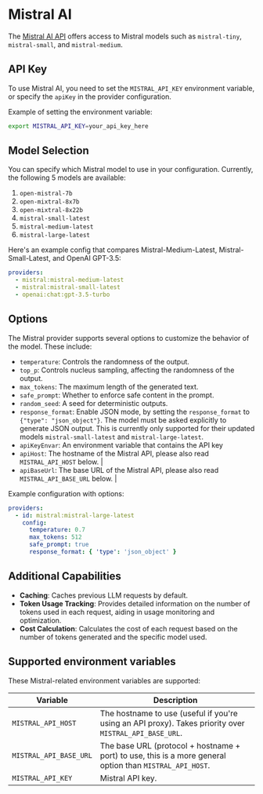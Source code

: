 # Mistral AI

The [Mistral AI API](https://docs.mistral.ai/api/) offers access to Mistral models such as `mistral-tiny`, `mistral-small`, and `mistral-medium`.

## API Key

To use Mistral AI, you need to set the `MISTRAL_API_KEY` environment variable, or specify the `apiKey` in the provider configuration.

Example of setting the environment variable:

```sh
export MISTRAL_API_KEY=your_api_key_here
```

## Model Selection

You can specify which Mistral model to use in your configuration. Currently, the following 5 models are available:

1. `open-mistral-7b`
2. `open-mixtral-8x7b`
3. `open-mixtral-8x22b`
4. `mistral-small-latest`
5. `mistral-medium-latest`
6. `mistral-large-latest`

Here's an example config that compares Mistral-Medium-Latest, Mistral-Small-Latest, and OpenAI GPT-3.5:

```yaml
providers:
  - mistral:mistral-medium-latest
  - mistral:mistral-small-latest
  - openai:chat:gpt-3.5-turbo
```

## Options

The Mistral provider supports several options to customize the behavior of the model. These include:

- `temperature`: Controls the randomness of the output.
- `top_p`: Controls nucleus sampling, affecting the randomness of the output.
- `max_tokens`: The maximum length of the generated text.
- `safe_prompt`: Whether to enforce safe content in the prompt.
- `random_seed`: A seed for deterministic outputs.
- `response_format`: Enable JSON mode, by setting the `response_format` to `{"type": "json_object"}`. The model must be asked explicitly to generate JSON output. This is currently only supported for their updated models `mistral-small-latest` and `mistral-large-latest`.
- `apiKeyEnvar`: An environment variable that contains the API key
- `apiHost`: The hostname of the Mistral API, please also read `MISTRAL_API_HOST` below. |
- `apiBaseUrl`: The base URL of the Mistral API, please also read `MISTRAL_API_BASE_URL` below. |

Example configuration with options:

```yaml
providers:
  - id: mistral:mistral-large-latest
    config:
      temperature: 0.7
      max_tokens: 512
      safe_prompt: true
      response_format: { 'type': 'json_object' }
```

## Additional Capabilities

- **Caching**: Caches previous LLM requests by default.
- **Token Usage Tracking**: Provides detailed information on the number of tokens used in each request, aiding in usage monitoring and optimization.
- **Cost Calculation**: Calculates the cost of each request based on the number of tokens generated and the specific model used.

## Supported environment variables

These Mistral-related environment variables are supported:

| Variable               | Description                                                                                              |
| ---------------------- | -------------------------------------------------------------------------------------------------------- |
| `MISTRAL_API_HOST`     | The hostname to use (useful if you're using an API proxy). Takes priority over `MISTRAL_API_BASE_URL`.   |
| `MISTRAL_API_BASE_URL` | The base URL (protocol + hostname + port) to use, this is a more general option than `MISTRAL_API_HOST`. |
| `MISTRAL_API_KEY`      | Mistral API key.                                                                                         |
